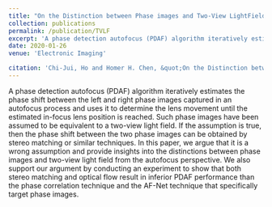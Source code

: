 ```yaml
---
title: "On the Distinction between Phase images and Two-View LightField for PDAF of Mobile Imaging"
collection: publications
permalink: /publication/TVLF
excerpt: 'A phase detection autofocus (PDAF) algorithm iteratively estimates the phase shift between the left and right phase images captured in an autofocus process and uses it to determine the lens movement until the estimated in-focus lens position is reached. Such phase images have been assumed to be equivalent to a two-view light field. If the assumption is true, then the phase shift between the two phase images can be obtained by stereo matching or similar techniques. In this paper, we argue that it is a wrong assumption and provide insights into the distinctions between phase images and two-view light field from the autofocus perspective. We also support our argument by conducting an experiment to show that both stereo matching and optical flow result in inferior PDAF performance than the phase correlation technique and the AF-Net technique that specifically target phase images.'
date: 2020-01-26
venue: 'Electronic Imaging'

citation: 'Chi-Jui, Ho and Homer H. Chen, &quot;On the Distinction between Phase images and Two-View LightField for PDAF of Mobile Imaging&quot; <i>Electronic Imaging 2020</i>.'
---
```

A phase detection autofocus (PDAF) algorithm iteratively estimates the phase shift between the left and right phase images captured in an autofocus process and uses it to determine the lens movement until the estimated in-focus lens position is reached. Such phase images have been assumed to be equivalent to a two-view light field. If the assumption is true, then the phase shift between the two phase images can be obtained by stereo matching or similar techniques. In this paper, we argue that it is a wrong assumption and provide insights into the distinctions between phase images and two-view light field from the autofocus perspective. We also support our argument by conducting an experiment to show that both stereo matching and optical flow result in inferior PDAF performance than the phase correlation technique and the AF-Net technique that specifically target phase images.

<!-- [Download paper here](http://academicpages.github.io/files/paper1.pdf) -->

<!-- paperurl: 'http://academicpages.github.io/files/paper1.pdf' -->
<!-- Recommended citation: Your Name, You. (2010). "Paper Title Number 2." <i>Journal 1</i>. 1(2). -->
